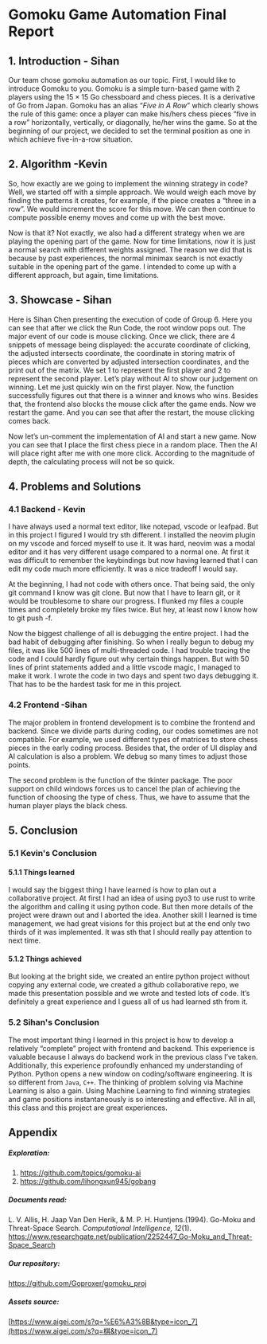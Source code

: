 # Gomoku Game Automation Final Report

##  1. Introduction - Sihan

   Our team chose gomoku automation as our topic. First, I would like to introduce Gomoku to you. Gomoku is a simple turn-based game with 2 players using the $15\times15$ Go chessboard and chess pieces. It is a derivative of Go from Japan. Gomoku has an alias “*Five in A Row*” which clearly shows the rule of this game: once a player can make his/hers chess pieces “five in a row” horizontally, vertically, or diagonally, he/her wins the game. So at the beginning of our project, we decided to set the terminal position as one in which achieve five-in-a-row situation.

 

## 2. Algorithm -Kevin

So, how exactly are we going to implement the winning strategy in code? Well, we started off with a simple approach. We would weigh each move by finding the patterns it creates, for example, if the piece creates a “three in a row”. We would increment the score for this move. We can then continue to compute possible enemy moves and come up with the best move.

Now is that it? Not exactly, we also had a different strategy when we are playing the opening part of the game. Now for time limitations, now it is just a normal search with different weights assigned. The reason we did that is because by past experiences, the normal minimax search is not exactly suitable in the opening part of the game. I intended to come up with a different approach, but again, time limitations.

## 3. Showcase - Sihan

   Here is Sihan Chen presenting the execution of code of Group 6. Here you can see that after we click the Run Code, the root window pops out. The major event of our code is mouse clicking. Once we click, there are 4 snippets of message being displayed: the accurate coordinate of clicking, the adjusted intersects coordinate, the coordinate in storing matrix of pieces which are converted by adjusted intersection coordinates, and the print out of the matrix. We set 1 to represent the first player and 2 to represent the second player. Let’s play without AI to show our judgement on winning. Let me just quickly win on the first player. Now, the function successfully figures out that there is a winner and knows who wins. Besides that, the frontend also blocks the mouse click after the game ends. Now we restart the game. And you can see that after the restart, the mouse clicking comes back.

Now let’s un-comment the implementation of AI and start a new game. Now you can see that I place the first chess piece in a random place. Then the AI will place right after me with one more click. According to the magnitude of depth, the calculating process will not be so quick. 

## 4. Problems and Solutions

### 4.1 Backend - Kevin

I have always used a normal text editor, like notepad, vscode or leafpad. But in this project I figured I would try sth different. I installed the neovim plugin on my vscode and forced myself to use it. It was hard, neovim was a modal editor and it has very different usage compared to a normal one. At first it was difficult to remember the keybindings but now having learned that I can edit my code much more efficiently. It was a nice tradeoff I would say.

At the beginning, I had not code with others once. That being said, the only git command I know was git clone. But now that I have to learn git, or it would be troublesome to share our progress. I flunked my files a couple times and completely broke my files twice. But hey, at least now I know how to git push -f.

Now the biggest challenge of all is debugging the entire project. I had the bad habit of debugging after finishing. So when I really begun to debug my files, it was like 500 lines of multi-threaded code. I had trouble tracing the code and I could hardly figure out why certain things happen. But with 50 lines of print statements added and a little vscode magic, I managed to make it work. I wrote the code in two days and spent two days debugging it. That has to be the hardest task for me in this project.

### 4.2 Frontend -Sihan

   The major problem in frontend development is to combine the frontend and backend. Since we divide parts during coding, our codes sometimes are not compatible. For example, we used different types of matrices to store chess pieces in the early coding process. Besides that, the order of UI display and AI calculation is also a problem. We debug so many times to adjust those points.

   The second problem is the function of the tkinter package. The poor support on child windows forces us to cancel the plan of achieving the function of choosing the type of chess. Thus, we have to assume that the human player plays the black chess.

## 5. Conclusion

### 5.1 Kevin's Conclusion

#### 5.1.1 Things learned

I would say the biggest thing I have learned is how to plan out a collaborative project. At first I had an idea of using pyo3 to use rust to write the algorithm and calling it using python code. But then more details of the project were drawn out and I aborted the idea. Another skill I learned is time management, we had great visions for this project but at the end only two thirds of it was implemented. It was sth that I should really pay attention to next time.

#### 5.1.2 Things achieved

But looking at the bright side, we created an entire python project without copying any external code, we created a github collaborative repo, we made this presentation possible and we wrote and tested lots of code. It’s definitely a great experience and I guess all of us had learned sth from it.

 

### 5.2 Sihan's Conclusion

   The most important thing I learned in this project is how to develop a relatively “complete” project with frontend and backend. This experience is valuable because I always do backend work in the previous class I’ve taken. Additionally, this experience profoundly enhanced my understanding of Python. Python opens a new window on coding/software engineering. It is so different from `Java`, `C++`. The thinking of problem solving via Machine Learning is also a gain. Using Machine Learning to find winning strategies and game positions instantaneously is so interesting and effective. All in all, this class and this project are great experiences.

 

## Appendix

##### Exploration: 

1. https://github.com/topics/gomoku-ai 
2. https://github.com/lihongxun945/gobang   

##### Documents read:

L. V. Allis, H. Jaap Van Den Herik, & M. P. H. Huntjens.(1994). Go-Moku and Threat-Space Search. *Computational Intelligence, 12*(1). https://www.researchgate.net/publication/2252447_Go-Moku_and_Threat-Space_Search

##### Our repository: 

https://github.com/Goproxer/gomoku_proj

##### Assets source:

[https://www.aigei.com/s?q=%E6%A3%8B&type=icon_7](https://www.aigei.com/s?q=棋&type=icon_7)